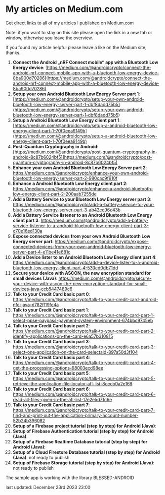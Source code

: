 # My articles on Medium.com

Get direct links to all of my articles I published on Medium.com

Note: if you want to stay on this site please open the link in a new tab or window, otherwise you leave the overview.

If you found my article helpful please leave a like on the Medium site, thanks.

1) **Connect the Android „nRF Connect mobile“ app with a Bluetooth Low Energy device**: [https://medium.com/@androidcrypto/connect-the-android-nrf-connect-mobile-app-with-a-bluetooth-low-energy-device-8ba900d70286](https://medium.com/@androidcrypto/connect-the-android-nrf-connect-mobile-app-with-a-bluetooth-low-energy-device-8ba900d70286)
2) **Setup your own Android Bluetooth Low Energy Server part 1**: [https://medium.com/@androidcrypto/setup-your-own-android-bluetooth-low-energy-server-part-1-dbf8dadd75b5] (https://medium.com/@androidcrypto/setup-your-own-android-bluetooth-low-energy-server-part-1-dbf8dadd75b5)
3) **Setup a Android Bluetooth Low Energy client part 1**: [https://medium.com/@androidcrypto/setup-a-android-bluetooth-low-energy-client-part-1-70f0eea9149b](https://medium.com/@androidcrypto/setup-a-android-bluetooth-low-energy-client-part-1-70f0eea9149b)
4) **Post-Quantum Cryptography in Android**: [https://medium.com/@androidcrypto/post-quantum-cryptography-in-android-8c87b6024bf5](https://medium.com/@androidcrypto/post-quantum-cryptography-in-android-8c87b6024bf5)
5) **Enhance your own Android Bluetooth Low Energy Server part 2**: https://medium.com/@androidcrypto/enhance-your-own-android-bluetooth-low-energy-server-part-2-980cac9f910f
6) **Enhance a Android Bluetooth Low Energy client part 2**: https://medium.com/@androidcrypto/enhance-a-android-bluetooth-low-energy-client-part-2-200aab7255de
7) **Add a Battery Service to your Bluetooth Low Energy server part 3**: https://medium.com/@androidcrypto/add-a-battery-service-to-your-bluetooth-low-energy-server-part-3-ab42cc96e43b
8) **Add a Battery Service listener to an Android Bluetooth Low Energy client part 3**: https://medium.com/@androidcrypto/add-a-battery-service-listener-to-a-android-bluetooth-low-energy-client-part-3-c70e16ed130a
9) **Expose connected devices from your own Android Bluetooth Low Energy server part**: https://medium.com/@androidcrypto/expose-connected-devices-from-your-own-android-bluetooth-low-energy-server-part-4-e11be41e681c 
10) **Add a Device lister to an Android Bluetooth Low Energy client part 4**: https://medium.com/@androidcrypto/add-a-device-lister-to-a-android-bluetooth-low-energy-client-part-4-530cd0db71dd
11) **Secure your device with ASCON, the new encryption standard for small devices (Java)**: https://medium.com/@androidcrypto/secure-your-device-with-ascon-the-new-encryption-standard-for-small-devices-java-ccb5447489c6
12) **Talk to your Credit Card basic part 0**: https://medium.com/@androidcrypto/talk-to-your-credit-card-android-nfc-java-d782ff19fc4a
13) **Talk to your Credit Card basic part 1**: https://medium.com/@androidcrypto/talk-to-your-credit-card-part-1-select-ppse-paypass-payment-system-environment-674bbc9745eb
14) **Talk to your Credit Card basic part 2**: https://medium.com/@androidcrypto/talk-to-your-credit-card-part-2-identify-applications-on-the-card-e6a57b310815
15) **Talk to your Credit Card basic part 3**: https://medium.com/@androidcrypto/talk-to-your-credit-card-part-3-select-one-application-on-the-card-selectaid-897a50d3f104
16) **Talk to your Credit Card basic part 4**: https://medium.com/@androidcrypto/talk-to-your-credit-card-part-4-get-the-processing-options-98003ecd98ee
17) **Talk to your Credit Card basic part 5**: https://medium.com/@androidcrypto/talk-to-your-credit-card-part-5-retrieve-the-application-file-locator-afl-list-8cecb0a2e166
18) **Talk to your Credit Card basic part 6**: https://medium.com/@androidcrypto/talk-to-your-credit-card-part-6-read-all-files-given-in-the-afl-list-17e2e5d71c6e
19) **Talk to your Credit Card basic part 7**: https://medium.com/@androidcrypto/talk-to-your-credit-card-part-7-find-and-print-out-the-application-primary-account-number-52b24b396082
20) **Setup of a Firebase project tutorial (step by step) for Android (Java)**:
21) **Setup of Firebase Authentication tutorial (step by step) for Android (Java)**:
22) **Setup of a Firebase Realtime Database tutorial (step by step) for Android (Java)**:
23) **Setup of a Cloud Firestore Database tutorial (step by step) for Android (Java)**: not ready to publish
24) **Setup of Firebase Storage tutorial (step by step) for Android (Java)**:  not ready to publish


The sample app is working with the library BLESSED-ANDROID


last updated: December 23rd 2023 23:00

